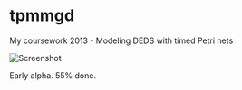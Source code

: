 tpmmgd
======

My coursework 2013 - Modeling DEDS with timed Petri nets

![Screenshot](http://f.cl.ly/items/023m0i0M3c2y3o022m2u/Image%202013.05.04%202%3A53%3A54.png)

Early alpha. 55% done.
